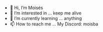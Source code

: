 - 👋 Hi, I’m Moisés
- 👀 I’m interested in ... keep me alive
- 🌱 I’m currently learning ... anything 
- 📫 How to reach me ... My Discord: moisba

<!---
moisba is a ✨ special ✨ repository because its `README.md` (this file) appears on your GitHub profile.
You can click the Preview link to take a look at your changes.
--->
